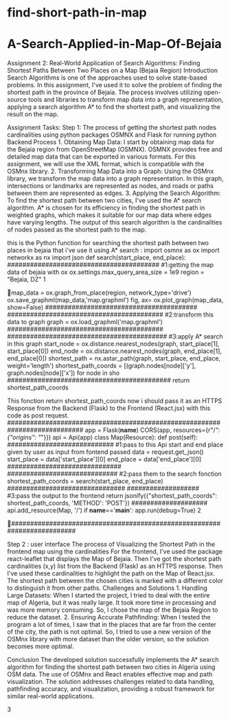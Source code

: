 # find-short-path-in-map
# A-Search-Applied-in-Map-Of-Bejaia
Assignment 2: Real-World Application of Search Algorithms: Finding
Shortest Paths Between Two Places on a Map (Bejaia Region) Introduction
Search Algorithms is one of the approaches used to solve state-based
problems. In this assignment, I've used it to solve the problem of
finding the shortest path in the province of Bejaia. The process
involves utilizing open-source tools and libraries to transform map data
into a graph representation, applying a search algorithm A\* to find the
shortest path, and visualizing the result on the map.

Assignment Tasks: Step 1: The process of getting the shortest path nodes
cardinalities using python packages OSMNX and Flask for running python
Backend Process 1. Obtaining Map Data: I start by obtaining map data for
the Bejaia region from OpenStreetMap (OSMNX). OSMNX provides free and
detailed map data that can be exported in various formats. For this
assignment, we will use the XML format, which is compatible with the
OSMnx library. 2. Transforming Map Data into a Graph: Using the OSMnx
library, we transform the map data into a graph representation. In this
graph, intersections or landmarks are represented as nodes, and roads or
paths between them are represented as edges. 3. Applying the Search
Algorithm: To find the shortest path between two cities, I've used the
A\* search algorithm. A\* is chosen for its efficiency in finding the
shortest path in weighted graphs, which makes it suitable for our map
data where edges have varying lengths. The output of this search
algorithm is the cardinalities of nodes passed as the shortest path to
the map.

this is the Python function for searching the shortest path between two
places in bejaia that i've use it using A\* search : import osmnx as ox
import networkx as nx import json def search(start\_place, end\_place):
\#\#\#\#\#\#\#\#\#\#\#\#\#\#\#\#\#\#\#\#\#\#\#\#\#\#\#\#\#\#\#\#\#\#\#\#\#\#\#\#
\#1:getting the map data of bejaia with ox
ox.settings.max\_query\_area\_size = 1e9 region = "Bejaia, DZ" 1

map\_data = ox.graph\_from\_place(region, network\_type='drive')
ox.save\_graphml(map\_data,'map.graphml') fig, ax=
ox.plot\_graph(map\_data, show=False)
\#\#\#\#\#\#\#\#\#\#\#\#\#\#\#\#\#\#\#\#\#\#\#\#\#\#\#\#\#\#\#\#\#\#\#\#\#\#\#\#
\#\#\#\#\#\#\#\#\#\#\#\#\#\#\#\#\#\#\#\#\#\#\#\#\#\#\#\#\#\#\#\#\#\#\#\#\#\#\#\#\#
\#2:transform this data to graph graph = ox.load\_graphml('map.graphml')
\#\#\#\#\#\#\#\#\#\#\#\#\#\#\#\#\#\#\#\#\#\#\#\#\#\#\#\#\#\#\#\#\#\#\#\#\#\#\#\#\#
\#\#\#\#\#\#\#\#\#\#\#\#\#\#\#\#\#\#\#\#\#\#\#\#\#\#\#\#\#\#\#\#\#\#\#\#\#\#\#\#\#\#
\#3:apply A\* search in this graph start\_node =
ox.distance.nearest\_nodes(graph, start\_place\[1\], start\_place\[0\])
end\_node = ox.distance.nearest\_nodes(graph, end\_place\[1\],
end\_place\[0\]) shortest\_path = nx.astar\_path(graph, start\_place,
end\_place, weight='length') shortest\_path\_coords =
\[(graph.nodes\[node\]\['y'\], graph.nodes\[node\]\['x'\]) for node in
sho
\#\#\#\#\#\#\#\#\#\#\#\#\#\#\#\#\#\#\#\#\#\#\#\#\#\#\#\#\#\#\#\#\#\#\#\#\#\#\#\#\#\#\#
return shortest\_path\_coords

This fonction return shortest\_path\_coords now i should pass it as an
HTTPS Response from the Backend (Flask) to the Frontend (React.jsx) with
this code as post request.
\#\#\#\#\#\#\#\#\#\#\#\#\#\#\#\#\#\#\#\#\#\#\#\#\#\#\#\#\#\#\#\#\#\#\#\#\#\#\#\#\#\#\#\#\#\#\#\#\#\#\#\#\#\#\#\#\#\#\#\#\#\#\#\#\#\#\#\#\#\#\#\#\#\#\#\#
app = Flask(**name**) CORS(app, resources={r"/*\": {\"origins\": \"*"}})
api = Api(app) class Map(Resource): def post(self):
\#\#\#\#\#\#\#\#\#\#\#\#\#\#\#\#\#\#\#\#\#\#\#\#\#\#\#\# \#1:pass to
this Api start and end place given by user as input from fontend passed
data = request.get\_json() start\_place = data\['start\_place'\]\[0\]
end\_place = data\['end\_place'\]\[0\]
\#\#\#\#\#\#\#\#\#\#\#\#\#\#\#\#\#\#\#\#\#\#\#\#\#\#\#\#\#\#
\#\#\#\#\#\#\#\#\#\#\#\#\#\#\#\#\#\#\#\#\#\#\#\#\#\#\#\#\# \#2:pass them
to the search fonction shortest\_path\_coords = search(start\_place,
end\_place)
\#\#\#\#\#\#\#\#\#\#\#\#\#\#\#\#\#\#\#\#\#\#\#\#\#\#\#\#\#\#\#
\#\#\#\#\#\#\#\#\#\#\#\#\#\#\#\#\#\#\# \#3:pass the output to the
frontend return jsonify({"shortest\_path\_coords":
shortest\_path\_coords, 'METHOD': 'POST'})
\#\#\#\#\#\#\#\#\#\#\#\#\#\#\#\#\#\#\#\# api.add\_resource(Map, '/') if
**name**=='**main**': app.run(debug=True) 2

\#\#\#\#\#\#\#\#\#\#\#\#\#\#\#\#\#\#\#\#\#\#\#\#\#\#\#\#\#\#\#\#\#\#\#\#\#\#\#\#\#\#\#\#\#\#\#\#\#\#\#\#\#\#\#\#\#\#\#\#\#\#\#\#\#\#\#\#\#\#\#\#\#

Step 2 : user interface The process of Visualizing the Shortest Path in
the frontend map using the cardinalities For the frontend, I've used the
package react-leaflet that displays the Map of Bejaia. Then I've got the
shortest path cardinalities (x,y) list from the Backend (Flask) as an
HTTPS response. Then I've used these cardinalities to highlight the path
on the Map of React.jsx. The shortest path between the chosen cities is
marked with a different color to distinguish it from other paths.
Challenges and Solutions 1. Handling Large Datasets: When I started the
project, I tried to deal with the entire map of Algeria, but it was
really large. It took more time in processing and was more memory
consuming. So, I chose the map of the Bejaia Region to reduce the
dataset. 2. Ensuring Accurate Pathfinding: When I tested the program a
lot of times, I saw that in the places that are far from the center of
the city, the path is not optimal. So, I tried to use a new version of
the OSMnx library with more dataset than the older version, so the
solution becomes more optimal.

Conclusion The developed solution successfully implements the A\* search
algorithm for finding the shortest path between two cities in Algeria
using OSM data. The use of OSMnx and React enables effective map and
path visualization. The solution addresses challenges related to data
handling, pathfinding accuracy, and visualization, providing a robust
framework for similar real-world applications.

3


